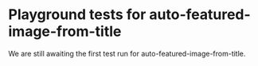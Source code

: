 # Playground tests for auto-featured-image-from-title
We are still awaiting the first test run for auto-featured-image-from-title.
